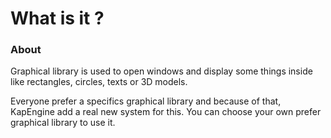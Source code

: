 # What is it ?

### About

Graphical library is used to open windows and display some things inside like rectangles, circles, texts or 3D models.

Everyone prefer a specifics graphical library and because of that, KapEngine add a real new system for this. You can choose your own prefer graphical library to use it.
